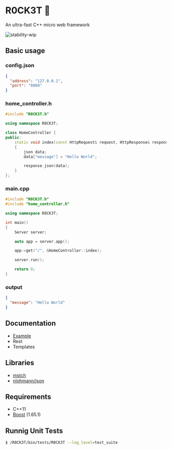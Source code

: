 # R0CK3T :rocket:
An ultra-fast C++ micro web framework

![stability-wip](https://img.shields.io/badge/stability-work_in_progress-lightgrey.svg)

## Basic usage

### config.json
```json
{
  "address": "127.0.0.1",
  "port": "8080"
}
```

### home_controller.h
```c++
#include "R0CK3T.h"

using namespace R0CK3T;

class HomeController {
public:
	static void index(const HttpRequest& request, HttpResponse& response)
	{
		json data;
		data["message"] = "Hello World";

		response.json(data);
	}
};
```

### main.cpp
```c++
#include "R0CK3T.h"
#include "home_controller.h"

using namespace R0CK3T;

int main()
{
	Server server;

	auto app = server.app();

	app->get("/", &HomeController::index);

	server.run();

	return 0;
}
```

### output
```json
{
  "message": "Hello World"
}
```

## Documentation
- [Example](https://github.com/madureira/R0CK3T/blob/master/docs/project_example.md)
- Rest
- Templates

## Libraries

* [mstch](https://github.com/no1msd/mstch)
* [nlohmann/json](https://github.com/nlohmann/json)

## Requirements

* C++11
* [Boost](http://www.boost.org/) (1.65.1)

## Runnig Unit Tests

```sh
$ /R0CK3T/bin/tests/R0CK3T --log_level=test_suite
```
